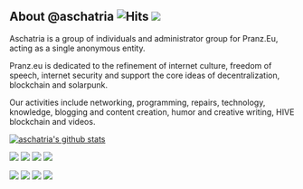 ## About @aschatria ![Hits](https://hits.seeyoufarm.com/api/count/incr/badge.svg?url=https%3A%2F%2Fgithub.com%2Faschatria&title=visitors) <a href="https://liberapay.com/aschatria/donate"><img src="https://img.shields.io/liberapay/receives/aschatria.svg?logo=liberapay"></a>

Aschatria is a group of individuals and administrator group for Pranz.Eu, acting as a single anonymous entity.

Pranz.eu is dedicated to the refinement of internet culture, freedom of speech, internet security and support the core ideas of decentralization, blockchain and solarpunk. 

Our activities include networking, programming, repairs, technology, knowledge, blogging and content creation, humor and creative writing, HIVE blockchain and videos. 

[![aschatria's github stats](https://github-readme-stats.vercel.app/api?username=aschatria)](https://github.com/anuraghazra/github-readme-stats)



[![](https://img.shields.io/badge/-aschatria.pages.dev-%23005386?logo=cloudflare&style=for-the-badge)](https://aschatria.pages.dev)
[![](https://img.shields.io/github/followers/aschatria?color=%23181717&label=aschatria&logo=github&style=for-the-badge)](https://github.com/aschatria)
[![](https://img.shields.io/badge/-gladtech.social/@aschatria-%23005386?logo=mastodon&style=for-the-badge)](https://gladtech.social/@aschatria)
[![](https://img.shields.io/badge/-ecency.com/@aschatria-%23005386?color=red&label=&logo=hive_blockchain&logoColor=%23ffffff&style=for-the-badge)](https://ecency.com/@aschatria/posts)

[![](https://img.shields.io/badge/-PRANZ.EU/Website-%23005386?color=blueviolet&logo=webflow&style=for-the-badge)](https://pranz.eu/)
[![](https://img.shields.io/badge/-Pranz/Repository-%23005386?color=grey&logo=github&style=for-the-badge)](https://github.com/aschatria/aschatria.github.io)
[![](https://img.shields.io/badge/-gladtech.social/@pranzEU-%23005386?logo=mastodon&style=for-the-badge)](https://gladtech.social/@pranzEU)
[![](https://img.shields.io/badge/-ecency.com/@pranz-%23005386?color=red&label=&logo=hive_blockchain&logoColor=%23ffffff&style=for-the-badge)](https://ecency.com/@pranz)










